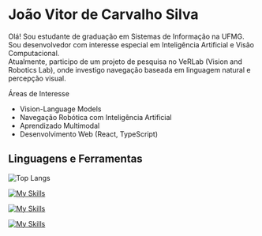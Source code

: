 # João Vitor de Carvalho Silva

Olá!
Sou estudante de graduação em Sistemas de Informação na UFMG.  
Sou desenvolvedor com interesse especial em Inteligência Artificial e Visão Computacional.  
Atualmente, participo de um projeto de pesquisa no VeRLab (Vision and Robotics Lab), onde investigo navegação baseada em linguagem natural e percepção visual.


Áreas de Interesse
- Vision-Language Models  
- Navegação Robótica com Inteligência Artificial  
- Aprendizado Multimodal  
- Desenvolvimento Web (React, TypeScript)


## Linguagens e Ferramentas

![Top Langs](https://github-readme-stats.vercel.app/api/top-langs/?username=JohnCarvs&theme=tokyonight)

[![My Skills](https://skillicons.dev/icons?i=js,ts,html,react,css)](https://skillicons.dev)

[![My Skills](https://skillicons.dev/icons?i=c,cpp,docker,py,opencv,vscode)](https://skillicons.dev)

[![My Skills](https://skillicons.dev/icons?i=ae,blender)](https://skillicons.dev)
